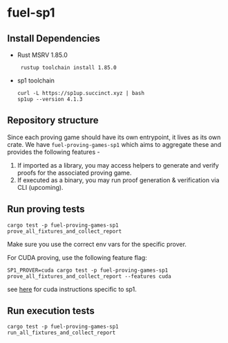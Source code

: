 # fuel-sp1

## Install Dependencies

- Rust MSRV 1.85.0
   ```
    rustup toolchain install 1.85.0
    ```

- sp1 toolchain
    ```
    curl -L https://sp1up.succinct.xyz | bash
    sp1up --version 4.1.3
    ```

## Repository structure

Since each proving game should have its own entrypoint, it lives as its own crate.
We have `fuel-proving-games-sp1` which aims to aggregate these and provides the following features -

1. If imported as a library, you may access helpers to generate and verify proofs for the associated proving game.
2. If executed as a binary, you may run proof generation & verification via CLI (upcoming).

## Run proving tests

```
cargo test -p fuel-proving-games-sp1 prove_all_fixtures_and_collect_report
```

Make sure you use the correct env vars for the specific prover.

For CUDA proving, use the following feature flag:
```
SP1_PROVER=cuda cargo test -p fuel-proving-games-sp1 prove_all_fixtures_and_collect_report --features cuda
```

see [here](https://docs.succinct.xyz/docs/sp1/generating-proofs/hardware-acceleration/cuda#usage) for cuda instructions specific to sp1.

## Run execution tests

```
cargo test -p fuel-proving-games-sp1 run_all_fixtures_and_collect_report
```
